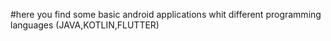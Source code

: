 #here you find some basic android applications whit different programming languages (JAVA,KOTLIN,FLUTTER)
